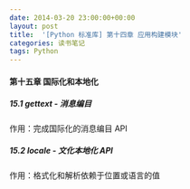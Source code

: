 ```yaml
---
date: 2014-03-20 23:00:00+00:00
layout: post
title:  '[Python 标准库] 第十四章 应用构建模块'
categories: 读书笔记
tags: Python
---
```


#### 第十五章 国际化和本地化

##### 15.1 gettext - 消息编目
作用：完成国际化的消息编目 API  

##### 15.2 locale - 文化本地化 API
作用：格式化和解析依赖于位置或语言的值  